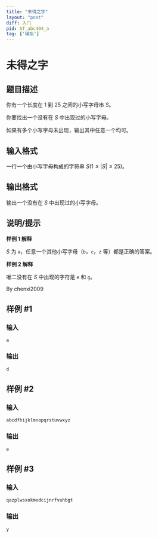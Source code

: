 ```yaml
---
title: "未得之字"
layout: "post"
diff: 入门
pid: AT_abc404_a
tag: ['模拟']
---
```


# 未得之字

## 题目描述

你有一个长度在 $1$ 到 $25$ 之间的小写字母串 $S$。

你要找出一个没有在 $S$ 中出现过的小写字母。

如果有多个小写字母未出现，输出其中任意一个均可。

## 输入格式

一行一个由小写字母构成的字符串 $S(1\le \vert S\vert\le 25)$。

## 输出格式

输出一个没有在 $S$ 中出现过的小写字母。

## 说明/提示

**样例 1 解释**

$S$ 为 `a`，任意一个其他小写字母（`b`，`c`，`z` 等）都是正确的答案。

**样例 2 解释**

唯二没有在 $S$ 中出现的字符是 `e` 和 `g`。

By chenxi2009

## 样例 #1

### 输入

```
a
```

### 输出

```
d
```

## 样例 #2

### 输入

```
abcdfhijklmnopqrstuvwxyz
```

### 输出

```
e
```

## 样例 #3

### 输入

```
qazplwsxokmedcijnrfvuhbgt
```

### 输出

```
y
```

